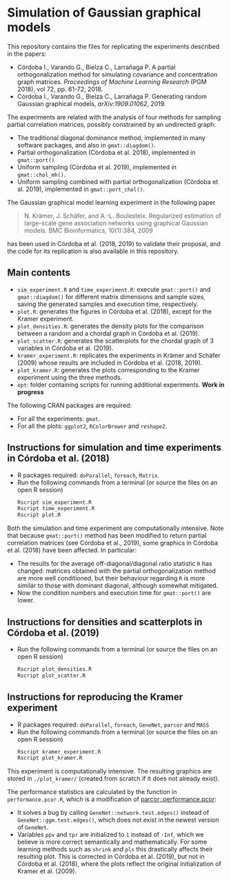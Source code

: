 # Simulation of Gaussian graphical models

This repository contains the files for replicating the experiments described in
the papers:

- Córdoba I., Varando G., Bielza C., Larrañaga P. A partial orthogonalization
  method for simulating covariance and concentration graph matrices. _Proceedings
  of Machine Learning Research_ (PGM 2018), vol 72, pp. 61-72, 2018.
- Córdoba I., Varando G., Bielza C., Larrañaga P. Generating random Gaussian
  graphical models, _arXiv:1909.01062_, 2019.

The experiments are related with the analysis of four methods for sampling
partial correlation matrices, possibly constrained by an undirected graph:
- The traditional diagonal dominance method, implemented in many software
  packages, and also in `gmat::diagdom()`.
- Partial orthogonalization (Córdoba et al. 2018), implemented in `gmat::port()`
- Uniform sampling (Córdoba et al. 2019), implemented in `gmat::chol_mh()`.
- Uniform sampling combined with partial orthogonalization (Córdoba et al.
  2019), implemented in `gmat::port_chol()`.

The Gaussian graphical model learning experiment in the following paper

> N. Krämer, J. Schäfer, and A.-L. Boulesteix. Regularized estimation of
> large-scale gene association networks using graphical Gaussian models.
> BMC Bioinformatics, 10(1):384, 2009

has been used in Córdoba et al. (2018, 2019) to validate their proposal, and
the code for its replication is also available in this repository.

## Main contents

- `sim_experiment.R` and `time_experiment.R`: execute `gmat::port()` and
  `gmat::diagdom()` for different matrix dimensions and sample sizes, saving the
  generated samples and execution time, respectively.
- `plot.R`: generates the figures in Córdoba et al. (2018), except for the
  Kramer experiment.
- `plot_densities.R`: generates the density plots for the comparison
  between a random and a chordal graph in Córdoba et al. (2019).
- `plot_scatter.R`: generates the scatterplots for the chordal graph
  of 3 variables in Córdoba et al. (2019).
- `kramer_experiment.R`: replicates the experiments in Krämer and
  Schäfer (2009) whose results are included in Córdoba et al. (2018, 2019).
- `plot_kramer.R`: generates the plots corresponding to the Kramer
  experiment using the three methods.
- `opt`: folder containing scripts for running additional experiments. __Work in
  progress__

The following CRAN packages are required:
- For all the experiments: `gmat`.
- For all the plots: `ggplot2`, `RColorBrewer` and `reshape2`.

## Instructions for simulation and time experiments in Córdoba et al. (2018)

- R packages required: `doParallel`, `foreach`, `Matrix`.
- Run the following commands from a terminal (or source the files on an open R session)
	```bash
	Rscript sim_experiment.R
	Rscript time_experiment.R
	Rscript plot.R
	```
Both the simulation and time experiment are computationally intensive. Note that
because `gmat::port()` method has been modified to return partial correlation
matrices (see Córdoba et al., 2019), some graphics in Córdoba et al. (2018) have
been affected. In particular:
- The results for the average off-diagonal/diagonal ratio statistic `R` has
  changed: matrices obtained with the partial orthogonalization method are more
  well conditioned, but their behaviour regarding `R` is more similar to those
  with dominant diagonal, although somewhat mitigated.
- Now the condition numbers and execution time for `gmat::port()` are lower.

## Instructions for densities and scatterplots in Córdoba et al. (2019)
- Run the following commands from a terminal (or source the files on an open R session)
	```bash
	Rscript plot_densities.R
	Rscript plot_scatter.R
	```

## Instructions for reproducing the Kramer experiment
- R packages required: `doParallel`, `foreach`, `GeneNet`, `parcor` and `MASS`
- Run the following commands from a terminal (or source the files on an open R session)
	```bash
  	Rscript kramer_experiment.R
	Rscript plot_kramer.R
	```
This experiment is computationally intensive. The resulting graphics are stored
in `./plot_kramer/` (created from scratch if it does not already exist).

The performance statistics are calculated by the function in
`performance.pcor.R`, which is a modification of
[parcor::performance.pcor](https://github.com/cran/parcor/blob/master/R/performance.pcor.R):
- It solves a bug by calling `GeneNet::network.test.edges()` instead of
`GeneNet::ggm.test.edges()`, which does not exist in the newest version of
`GeneNet`.
- Variables `ppv` and `tpr` are initialized to `1` instead of `-Inf`, which we
  believe is more correct semantically and mathematically. For some learning
  methods such as `shrink` and `pls` this drastically affects their resulting
  plot. This is corrected in Córdoba et al. (2019), but not in Córdoba et al.
  (2018), where the plots reflect the original initialization of Kramer et al.
  (2009).
